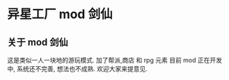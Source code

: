 # 异星工厂 mod 剑仙

## 关于 mod 剑仙

这是类似一人一块地的游玩模式. 加了帮派,商店 和 rpg 元素
目前 mod 正在开发中, 系统还不完善, 想法也不成熟. 欢迎大家来提意见.

